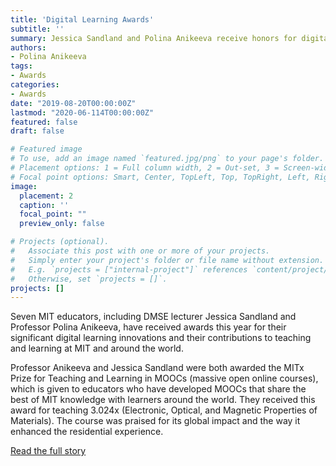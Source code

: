 ```yaml
---
title: 'Digital Learning Awards'
subtitle: ''
summary: Jessica Sandland and Polina Anikeeva receive honors for digital learning
authors:
- Polina Anikeeva
tags:
- Awards
categories:
- Awards
date: "2019-08-20T00:00:00Z"
lastmod: "2020-06-114T00:00:00Z"
featured: false
draft: false

# Featured image
# To use, add an image named `featured.jpg/png` to your page's folder.
# Placement options: 1 = Full column width, 2 = Out-set, 3 = Screen-width
# Focal point options: Smart, Center, TopLeft, Top, TopRight, Left, Right, BottomLeft, Bottom, BottomRight
image:
  placement: 2
  caption: ''
  focal_point: ""
  preview_only: false

# Projects (optional).
#   Associate this post with one or more of your projects.
#   Simply enter your project's folder or file name without extension.
#   E.g. `projects = ["internal-project"]` references `content/project/deep-learning/index.md`.
#   Otherwise, set `projects = []`.
projects: []
---
```


Seven MIT educators, including DMSE lecturer Jessica Sandland and Professor Polina Anikeeva, have received awards this year for their significant digital learning innovations and their contributions to teaching and learning at MIT and around the world. 

Professor Anikeeva and Jessica Sandland were both awarded the MITx Prize for Teaching and Learning in MOOCs (massive open online courses), which is given to educators who have developed MOOCs that share the best of MIT knowledge with learners around the world. They received this award for teaching 3.024x (Electronic, Optical, and Magnetic Properties of Materials). The course was praised for its global impact and the way it enhanced the residential experience. 

[Read the full story](http://news.mit.edu/2019/seven-mit-educators-honored-digital-learning-innovation-0702)
